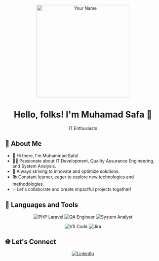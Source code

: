 <!-- Header -->
<p align="center">
  <img src="https://your-image-url.com/your-animated-image.gif" width="300" alt="Your Name">
</p>

<!-- Title -->
<h1 align="center">Hello, folks! I'm Muhamad Safa 👋</h1>
<p align="center">IT Enthusiasts </p>

<!-- About Me -->
## 🚀 About Me
- 👋 Hi there, I'm Muhammad Safa!
- 👨‍💻 Passionate about IT Development, Quality Assurance Engineering, and System Analysis.
- 🌟 Always striving to innovate and optimize solutions.
- 📚 Constant learner, eager to explore new technologies and methodologies.
- 💡 Let's collaborate and create impactful projects together!

<!-- Featured Projects 
## 🛠️ Featured Projects
| Project | Description |
|---------|-------------|
| [Project A](https://link-to-project-a) | Short description of Project A |
| [Project B](https://link-to-project-b) | Brief overview of Project B | -->

<!-- GitHub Stats 
## 📊 GitHub Stats
<p align="center">
  <img src="https://github-readme-stats.vercel.app/api?username=yourusername&show_icons=true&theme=radical" alt="GitHub Stats">
</p> ->

<!-- Languages Used -->
## 🔧 Languages and Tools
<p align="center">
   <img src="https://img.shields.io/badge/skill-PHP Laravel-red" alt=" PHP Laravel">
   <img src="https://img.shields.io/badge/skill-QA Engineer-yellow" alt="QA Engineer">
  <img src="https://img.shields.io/badge/skill-System Analyst-blue" alt="System Analyst">
</p>
<p align="center">
   <img src="https://img.shields.io/badge/tools-VS Code-blue" alt="VS Code">
   <img src="https://img.shields.io/badge/tools-Jira-Green" alt="Jira">
 
</p>

<!-- Let's Connect -->
## 🌐 Let's Connect
<p align="center">
  <a href="https://linkedin.com/in/msafadh" target="_blank">
    <img src="https://img.shields.io/badge/LinkedIn-blue?style=for-the-badge&logo=LinkedIn" alt="LinkedIn">
  </a>
</p>

<!-- Footer
<p align="center">https://github.com/muhamadsafa</p>  -->
